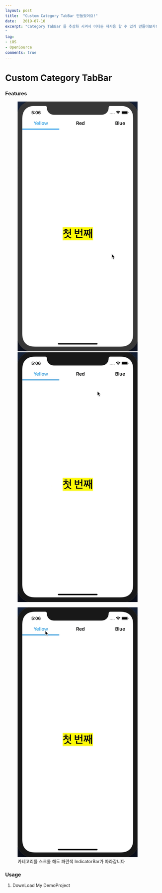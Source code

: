 ```yaml
---
layout: post
title:  "Custom Category TabBar 만들었어요!"
date:   2019-07-10
excerpt: "Category TabBar 를 추상화 시켜서 어디든 재사용 할 수 있게 만들어보자!
"
tag:
- iOS
- OpenSource
comments: true
---
```


# Custom Category TabBar

### Features
<figure class="half">
	<img src="/assets/ViewTouch.gif">
	<img src="/assets/CategoryTouch.gif">
</figure>

<figure>
	<a href="/assets/ScrollingWithIndicatorBar.gif"><img src="/assets/ScrollingWithIndicatorBar.gif"></a>
  <figcaption> 카테고리를 스크롤 해도 파란색 IndicatorBar가 따라갑니다 </figcaption>
</figure>

### Usage
1. DownLoad My DemoProject
